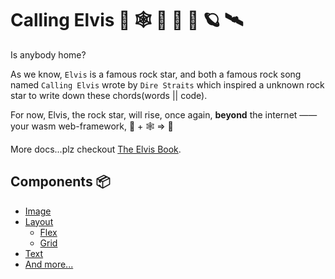 # Calling Elvis 🦀 🕸  🎸 📡 🚀 🪐 🛰

Is anybody home?

As we know, `Elvis` is a famous rock star, and both a famous rock song named `Calling Elvis` wrote by `Dire Straits` which inspired a unknown rock star to write down these chords(words || code).

For now, Elvis, the rock star, will rise, once again, **beyond** the internet —— your wasm web-framework, 🦀 + 🕸  => 💖

More docs...plz checkout [The Elvis Book][1].

## Components 📦

+ [Image](/image.md)
+ [Layout](/layout.md)
  + [Flex](/flex.md)
  + [Grid](/grid.md)
+ [Text](/text.md)
+ [And more...](#)


[1]: https://github.com/clearloop/elvis
